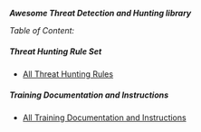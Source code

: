 *******Awesome Threat Detection and Hunting library*******


*Table of Content:*

##### Threat Hunting Rule Set
- [All Threat Hunting Rules](https://threat-hunting.github.io/Awesome-ThreatHunting/Threat%20Hunting%20Rule%20Set)

##### Training Documentation and Instructions
- [All Training Documentation and Instructions](https://threat-hunting.github.io/Awesome-ThreatHunting/Training%20Documentation%20and%20Instructions/)



